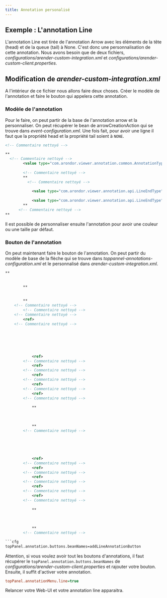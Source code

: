 ```yaml
---
title: Annotation personalisé
---
```


## Exemple : L'annotation Line

L'annotation Line est tirée de l'annotation Arrow avec les éléments de
la tête (head) et de la queue (tail) à None. C'est donc une
personnalisation de cette annotation. Nous avons besoin que de deux
fichiers, _configurations/arender-custom-integration.xml_
et _configurations/arender-custom-client.properties_.

## Modification de _arender-custom-integration.xml_

A l'intérieur de ce fichier nous allons faire deux choses. Créer le
modèle de l'annotation et faire le bouton qui appelera cette
annotation.

### Modèle de l'annotation

Pour le faire, on peut partir de la base de l'annotation arrow et la
personnaliser. On peut récupérer le bean de arrowCreationAction qui se
trouve dans _event-configuration.xml_. Une
fois fait, pour avoir une ligne il faut que la propriété head et la
propriété tail soient à `NONE`.

```xml
<!-- Commentaire nettoyé -->
```

``` xml
**
  <!-- Commentaire nettoyé -->
        <value type="com.arondor.viewer.annotation.common.AnnotationType">Line<!-- Commentaire nettoyé -->
      
        <!-- Commentaire nettoyé -->
        **
          <!-- Commentaire nettoyé -->
          
            <value type="com.arondor.viewer.annotation.api.LineEndType">NONE<!-- Commentaire nettoyé -->
          
            <value type="com.arondor.viewer.annotation.api.LineEndType">NONE<!-- Commentaire nettoyé -->
        **
      <!-- Commentaire nettoyé -->
**
```


Il est possible de personnaliser ensuite l'annotation pour avoir une
couleur ou une taille par défaut.

### Bouton de l'annotation

On peut maintenant faire le bouton de l'annotation. On peut partir du
modèle de base de la flèche qui se trouve dans _toppannel-annotations-configuration.xml_
et le personnalisé dans _arender-custom-integration.xml_.


``` xml
**
    
    
        **
            
            
        **
    <!-- Commentaire nettoyé -->
        <!-- Commentaire nettoyé -->
    <!-- Commentaire nettoyé -->
        <ref>
    <!-- Commentaire nettoyé -->
		
		
		
		
		
	  
			<ref>
		<!-- Commentaire nettoyé -->
			<ref>
		<!-- Commentaire nettoyé -->
			<ref>
		<!-- Commentaire nettoyé -->
			<ref>
		<!-- Commentaire nettoyé -->
			<ref>
		<!-- Commentaire nettoyé -->
		
			**
				
				
				
			**
		<!-- Commentaire nettoyé -->
		
		
		
		
	  
			<ref>
		<!-- Commentaire nettoyé -->
			<ref>
		<!-- Commentaire nettoyé -->
			<ref>
		<!-- Commentaire nettoyé -->
			<ref>
		<!-- Commentaire nettoyé -->
			<ref>
		<!-- Commentaire nettoyé -->
		
			**
				
				
				
			**
		<!-- Commentaire nettoyé -->

```cfg
topPanel.annotation.buttons.beanNames=addLineAnnotationButton
```


Attention, si vous voulez avoir tout les boutons d'annotations, il faut
récupérer le `topPanel.annotation.buttons.beanNames` de _configurations/arender-custom-client.properties_
et rajouter votre bouton. Ensuite, il suffit d'activer votre annotation.

<!-- Commentaire nettoyé -->

```cfg
topPanel.annotationMenu.line=true
```


Relancer votre Web-UI et votre annotation line apparaitra.
